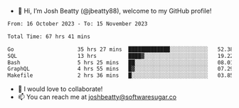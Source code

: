 - 👋 Hi, I’m Josh Beatty (@jbeatty88), welcome to my GitHub profile!

<!--START_SECTION:waka-->

```txt
From: 16 October 2023 - To: 15 November 2023

Total Time: 67 hrs 41 mins

Go                    35 hrs 27 mins  █████████████░░░░░░░░░░░░   52.38 %
SQL                   13 hrs          ████▓░░░░░░░░░░░░░░░░░░░░   19.22 %
Bash                  5 hrs 25 mins   ██░░░░░░░░░░░░░░░░░░░░░░░   08.01 %
GraphQL               4 hrs 55 mins   █▓░░░░░░░░░░░░░░░░░░░░░░░   07.29 %
Makefile              2 hrs 36 mins   █░░░░░░░░░░░░░░░░░░░░░░░░   03.85 %
```

<!--END_SECTION:waka-->

- 💞️ I would love to collaborate!
- 📫 You can reach me at joshbeatty@softwaresugar.co

<!---
jbeatty88/jbeatty88 is a ✨ special ✨ repository because its `README.md` (this file) appears on your GitHub profile.
You can click the Preview link to take a look at your changes.
--->
